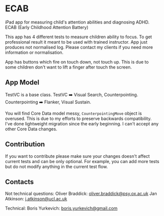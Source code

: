 # ECAB
iPad app for measuring child's attention abilities and diagnosing ADHD. ECAB (Early Childhood Attention Battery)

This app has 4 different tests to measure children ability to focus. To get professional result it meant to be used with trained instructor. App just produces not normalised log. Please contact my clients if you need more information or normalisation.

App has buttons which fire on touch down, not touch up. This is due to some children don't want to lift a finger after touch the screen.

## App Model
TestVC is a base class.
TestVC ➡️ Visual Search, Counterpointing.
Counterpointing ➡️ Flanker, Visual Sustain.

You will find Core Data model messy, `CounterpointingMove` object is overused. This is due to my efforts to preserve backwards compatibility. I've done lightweight migration since the early beginning. I can't accept any other Core Data changes.

## Contribution
If you want to contribute please make sure your changes doesn't affect current tests and can be only optional. For example, you can add more tests but do not modify anything in the current test flow.

## Contacts
Not technical questions:
Oliver Braddick: oliver.braddick@psy.ox.ac.uk
Jan Atkinson: j.atkinson@ucl.ac.uk

Technical:
Boris Yurkevich: boris.yurkevich@gmail.com